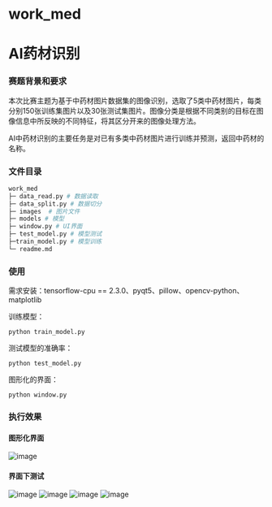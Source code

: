 # work_med
# AI药材识别

### 赛题背景和要求

本次比赛主题为基于中药材图片数据集的图像识别，选取了5类中药材图片，每类分别150张训练集图片以及30张测试集图片。图像分类是根据不同类别的目标在图像信息中所反映的不同特征，将其区分开来的图像处理方法。

AI中药材识别的主要任务是对已有多类中药材图片进行训练并预测，返回中药材的名称。

### 文件目录

```bash
work_med
├─ data_read.py # 数据读取
├─ data_split.py # 数据切分
├─ images  # 图片文件
├─ models # 模型
├─ window.py # UI界面
├─ test_model.py # 模型测试
├─train_model.py # 模型训练
└─ readme.md 
```

### 使用

需求安装：tensorflow-cpu == 2.3.0、pyqt5、pillow、opencv-python、matplotlib

训练模型：

```
python train_model.py
```

测试模型的准确率：

```
python test_model.py
```

图形化的界面：

```
python window.py
```

### 执行效果

#### 图形化界面

![image](https://user-images.githubusercontent.com/53803390/119920669-4ac40e00-bf9f-11eb-9e8b-f418fda6bd0d.png)

#### 界面下测试

![image](https://user-images.githubusercontent.com/53803390/119920724-60d1ce80-bf9f-11eb-903a-62147bec57cd.png)
![image](https://user-images.githubusercontent.com/53803390/119920743-66c7af80-bf9f-11eb-9cb4-bc177fde5ee3.png)
![image](https://user-images.githubusercontent.com/53803390/119920760-6d562700-bf9f-11eb-92c8-997620cc7f8f.png)
![image](https://user-images.githubusercontent.com/53803390/119920770-71824480-bf9f-11eb-992f-44f03364c3d1.png)




